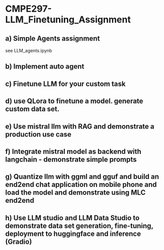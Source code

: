 # CMPE297-LLM_Finetuning_Assignment

## a) Simple Agents assignment
see LLM_agents.ipynb

## b) Implement auto agent

## c) Finetune LLM for your custom task

## d) use QLora to finetune a model. generate custom data set.

## e) Use mistral llm with RAG and demonstrate a production use case

## f) Integrate mistral model as backend with langchain - demonstrate simple prompts

## g) Quantize llm with ggml and gguf and build an end2end chat application on mobile phone and load the model and demonstrate using MLC end2end

## h) Use LLM studio and LLM Data Studio to demonstrate data set generation, fine-tuning, deployment to huggingface and inference (Gradio)
